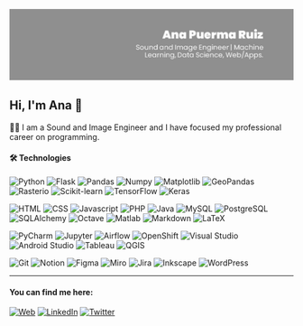 ![header-anapuerma](header-anapuerma.jpeg)

## Hi, I'm Ana :wave:

:woman_technologist: I am a Sound and Image Engineer and I have focused my professional career on programming. 

#### :hammer_and_wrench: Technologies  

![Python](https://img.shields.io/badge/-Python-088FC6?style=flat&logo=python&logoColor=ffffff)
![Flask](https://img.shields.io/badge/-Flask-088FC6?style=flat&logo=flask&logoColor=ffffff)
![Pandas](https://img.shields.io/badge/-Pandas-088FC6?style=flat&logo=pandas&logoColor=ffffff)
![Numpy](https://img.shields.io/badge/-Numpy-088FC6?style=flat&logo=numpy&logoColor=ffffff)
![Matplotlib](https://img.shields.io/badge/-Matplotlib-088FC6?style=flat&logo=matplotlib&logoColor=ffffff)
![GeoPandas](https://img.shields.io/badge/-GeoPandas-088FC6?style=flat&logo=geopandas&logoColor=ffffff)
![Rasterio](https://img.shields.io/badge/-Rasterio-088FC6?style=flat&logo=rasterio&logoColor=ffffff)
![Scikit-learn](https://img.shields.io/badge/-Scikitlearn-088FC6?style=flat&logo=scikitlearn&logoColor=ffffff)
![TensorFlow](https://img.shields.io/badge/-TensorFlow-088FC6?style=flat&logo=tensorflow&logoColor=ffffff)
![Keras](https://img.shields.io/badge/-Keras-088FC6?style=flat&logo=keras&logoColor=ffffff)

![HTML](https://img.shields.io/badge/-HTML-088FC6?style=flat&logo=HTML5&logoColor=ffffff)
![CSS](https://img.shields.io/badge/-CSS-088FC6?style=flat&logo=CSS3&logoColor=ffffff)
![Javascript](https://img.shields.io/badge/-JavaScript-088FC6?style=flat&logo=Javascript&logoColor=ffffff)
![PHP](https://img.shields.io/badge/-PHP-088FC6?style=flat&logo=PHP&logoColor=ffffff)
![Java](https://img.shields.io/badge/-Java-088FC6?style=flat&logo=Java&logoColor=ffffff)
![MySQL](https://img.shields.io/badge/-MySQL-088FC6?style=flat&logo=MySQL&logoColor=ffffff)
![PostgreSQL](https://img.shields.io/badge/-PostgreSQL-088FC6?style=flat&logo=postgresql&logoColor=ffffff)
![SQLAlchemy](https://img.shields.io/badge/-SQLAlchemy-088FC6?style=flat&logo=sqlalchemy&logoColor=ffffff)
![Octave](https://img.shields.io/badge/-Octave-088FC6?style=flat&logo=octave&logoColor=ffffff)
![Matlab](https://img.shields.io/badge/-Matlab-088FC6?style=flat&logo=matlab&logoColor=ffffff)
![Markdown](https://img.shields.io/badge/-Markdown-088FC6?style=flat&logo=markdown&logoColor=ffffff)
![LaTeX](https://img.shields.io/badge/-LaTeX-088FC6?style=flat&logo=latex&logoColor=ffffff)

![PyCharm](https://img.shields.io/badge/-Pycharm-088FC6?style=flat&logo=pycharm&logoColor=ffffff)
![Jupyter](https://img.shields.io/badge/-JupyterNotebook-088FC6?style=flat&logo=jupyter&logoColor=ffffff)
![Airflow](https://img.shields.io/badge/-Airflow-088FC6?style=flat&logo=apacheairflow&logoColor=ffffff)
![OpenShift](https://img.shields.io/badge/-OpenShift-088FC6?style=flat&logo=redhatopenshift&logoColor=ffffff)
![Visual Studio](https://img.shields.io/badge/-Visual_Studio-088FC6?style=flat&logo=visualstudio&logoColor=ffffff)
![Android Studio](https://img.shields.io/badge/-Android_Studio-088FC6?style=flat&logo=androidstudio&logoColor=ffffff)
![Tableau](https://img.shields.io/badge/-Tableau-088FC6?style=flat&logo=tableau&logoColor=ffffff)
![QGIS](https://img.shields.io/badge/-QGIS-088FC6?style=flat&logo=qgis&logoColor=ffffff)

![Git](https://img.shields.io/badge/-Git-088FC6?style=flat&logo=git&logoColor=ffffff)
![Notion](https://img.shields.io/badge/-Notion-088FC6?style=flat&logo=notion&logoColor=ffffff)
![Figma](https://img.shields.io/badge/-Figma-088FC6?style=flat&logo=figma&logoColor=ffffff)
![Miro](https://img.shields.io/badge/-Miro-088FC6?style=flat&logo=miro&logoColor=ffffff)
![Jira](https://img.shields.io/badge/-Jira-088FC6?style=flat&logo=k¡jira&logoColor=ffffff)
![Inkscape](https://img.shields.io/badge/-Inkscape-088FC6?style=flat&logo=inkscape&logoColor=ffffff)
![WordPress](https://img.shields.io/badge/-WordPress-088FC6?style=flat&logo=wordpress&logoColor=ffffff)


---

#### You can find me here:

[![Web](https://img.shields.io/badge/-Web:_apuermaruiz-088FC6?style=flat)](https://apuermaruiz.github.io/)
[![LinkedIn](https://img.shields.io/badge/-LinkedIn-088FC6?style=flat&logo=linkedin&logoColor=ffffff)](linkedin.com/in/anapuermaruiz)
[![Twitter](https://img.shields.io/badge/-Twitter-088FC6?style=flat&logo=twitter&logoColor=ffffff)](twitter.com/apuermaruiz)





<!--
**apuerma/apuerma** is a ✨ _special_ ✨ repository because its `README.md` (this file) appears on your GitHub profile.

Here are some ideas to get you started:

- 🌱 I’m currently learning ...
- 👯 I’m looking to collaborate on ...
- 🤔 I’m looking for help with ...
- 💬 Ask me about ...
- 📫 How to reach me: ...
- 😄 Pronouns: ...
- ⚡ Fun fact: ...
-->
